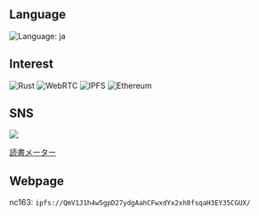 ## Language

![Language: ja](https://img.shields.io/badge/lang-ja-blue)

## Interest

![Rust](https://img.shields.io/static/v1?style=for-the-badge&message=Rust&color=000000&logo=Rust&logoColor=FFFFFF&label=)
![WebRTC](https://img.shields.io/static/v1?style=for-the-badge&message=WebRTC&color=333333&logo=WebRTC&logoColor=FFFFFF&label=)
![IPFS](https://img.shields.io/static/v1?style=for-the-badge&message=IPFS&color=222222&logo=IPFS&logoColor=65C2CB&label=)
![Ethereum](https://img.shields.io/static/v1?style=for-the-badge&message=Ethereum&color=3C3C3D&logo=Ethereum&logoColor=FFFFFF&label=)

<!-- https://github.com/progfay/shields-with-icon/blob/master/README.md -->

## SNS

<p>
<a href="https://twitter.com/nc163" target="_blank">
<img src="https://img.shields.io/twitter/follow/nc163?style=social">
</a>
</p>
<p>
<a href="https://bookmeter.com/users/593986" target="_blank">
読書メーター
</a>
</p>

## Webpage

nc163: `ipfs://QmV1J1h4w5gpD27ydgAahCFwxdYx2xh8fsqaH3EY35CGUX/`
